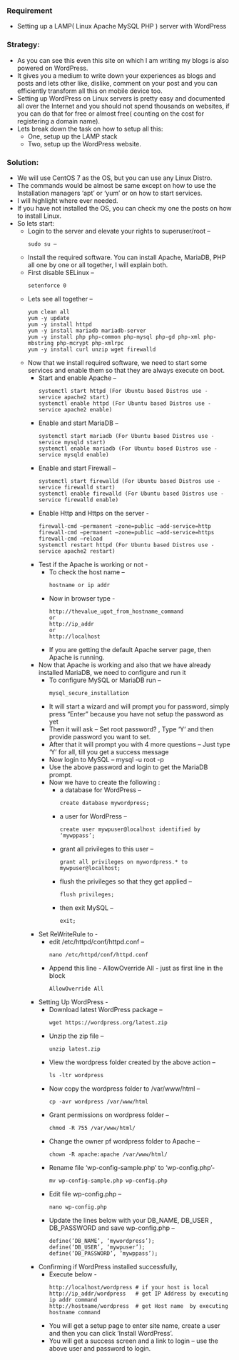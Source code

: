 ### Requirement
 * Setting up a LAMP( Linux Apache MySQL PHP ) server with WordPress
 
### Strategy:
 * As you can see this even this site on which I am writing my blogs is also powered on WordPress.
 * It gives you a medium to write down your experiences as blogs and posts and lets other like, dislike, comment on your post and you can efficiently transform all this on mobile device too.
 * Setting up WordPress on Linux servers is pretty easy and documented all over the Internet and you should not spend thousands on websites, if you can do that for free or almost free( counting on the cost for registering a domain name).
 * Lets break down the task on how to setup all this:
   * One, setup up the LAMP stack
   * Two, setup up the WordPress website.
 
### Solution:
 * We will use CentOS 7 as the OS, but you can use any Linux Distro.
 * The commands would be almost be same except on how to use the Installation managers ‘apt’ or ‘yum’ or on how to start services.
 * I will highlight where ever needed.
 * If you have not installed the OS, you can check my one the posts on how to install Linux.
 * So lets start:
   * Login to the server and elevate your rights to superuser/root – 
     ```
     sudo su –
     ```
   * Install the required software. You can install Apache, MariaDB, PHP all one by one or all together, I will explain both.
   * First disable SELinux – 
     ```
     setenforce 0
     ```
   * Lets see all together – 
     ```
     yum clean all 
     yum -y update 
     yum -y install httpd 
     yum -y install mariadb mariadb-server
     yum -y install php php-common php-mysql php-gd php-xml php-mbstring php-mcrypt php-xmlrpc 
     yum -y install curl unzip wget firewalld
     ```
   * Now that we install required software, we need to start some services and enable them so that they are always execute on boot.
     * Start and enable Apache – 
       ```
       systemctl start httpd (For Ubuntu based Distros use - service apache2 start)
       systemctl enable httpd (For Ubuntu based Distros use - service apache2 enable)
       ```
     * Enable and start MariaDB – 
       ```
       systemctl start mariadb (For Ubuntu based Distros use - service mysqld start)
       systemctl enable mariadb (For Ubuntu based Distros use - service mysqld enable)
       ```
      * Enable and start Firewall – 
        ```
        systemctl start firewalld (For Ubuntu based Distros use - service firewalld start)
        systemctl enable firewalld (For Ubuntu based Distros use - service firewalld enable)
        ```
      * Enable Http and Https on the server -
        ```
        firewall-cmd –permanent –zone=public –add-service=http
        firewall-cmd –permanent –zone=public –add-service=https
        firewall-cmd –reload
        systemctl restart httpd (For Ubuntu based Distros use - service apache2 restart)
        ```
      * Test if the Apache is working or not -
        * To check the host name – 
          ```
          hostname or ip addr
          ```
        * Now in browser type - 
          ```
          http://thevalue_ugot_from_hostname_command 
          or 
          http://ip_addr 
          or 
          http://localhost
          ```
        * If you are getting the default Apache server page, then Apache is running.
      * Now that Apache is working and also that we have already installed MariaDB, we need to configure and run it
        * To configure MySQL or MariaDB run – 
          ```
          mysql_secure_installation
          ```
        * It will start a wizard and will prompt you for password, simply press “Enter” because you have not setup the password as yet
        * Then it will ask – Set root password? , Type ‘Y’ and then provide password you want to set.
        * After that it will prompt you with 4 more questions – Just type ‘Y’ for all, till you get a success message
        * Now login to MySQL – mysql -u root -p
        * Use the above password and login to get the MariaDB prompt.
        * Now we have to create the following :
            * a database for WordPress – 
              ```
              create database mywordpress;
              ```
            * a user for WordPress – 
              ```
              create user mywpuser@localhost identified by ‘mywppass’;
              ```
            * grant all privileges to this user – 
              ```
              grant all privileges on mywordpress.* to mywpuser@localhost;
              ```
            * flush the privileges so that they get applied – 
              ```
              flush privileges;
              ```
            * then exit MySQL – 
              ```
              exit;
              ```
       * Set ReWriteRule to - 
            * edit /etc/httpd/conf/httpd.conf – 
              ```
              nano /etc/httpd/conf/httpd.conf
              ```
            * Append this line - AllowOverride All - just as first line in the <Directory /> block
              ```
              AllowOverride All
              ```
       * Setting Up WordPress - 
            * Download latest WordPress package – 
              ```
              wget https://wordpress.org/latest.zip
              ```
            * Unzip the zip file – 
              ```
              unzip latest.zip
              ```
            * View the wordpress folder created by the above action – 
              ```
              ls -ltr wordpress
              ```
            * Now copy the wordpress folder to /var/www/html – 
              ```
              cp -avr wordpress /var/www/html
              ```
            * Grant permissions on wordpress folder –
              ```
              chmod -R 755 /var/www/html/
              ```
            * Change the owner pf wordpress folder to Apache –
              ```
              chown -R apache:apache /var/www/html/
              ```
            * Rename file ‘wp-config-sample.php’ to ‘wp-config.php’- 
              ```
              mv wp-config-sample.php wp-config.php
              ```
            * Edit file wp-config.php – 
              ```
              nano wp-config.php 
              ```
            * Update the lines below with your DB_NAME, DB_USER , DB_PASSWORD and save wp-config.php – 
              ```
              define(‘DB_NAME’, ‘mywordpress’);
              define(‘DB_USER’, ‘mywpuser’);
              define(‘DB_PASSWORD’, ‘mywppass’);
              ```
       * Confirming if WordPress installed successfully, 
            * Execute below - 
              ```
              http://localhost/wordpress # if your host is local
              http://ip_addr/wordpress   # get IP Address by executing ip addr command
              http://hostname/wordpress  # get Host name  by executing hostname command
              ```
            * You will get a setup page to enter site name, create a user and then you can click ‘Install WordPress’.
            * You will get a success screen and a link to login – use the above user and password to login.
            
